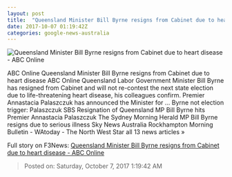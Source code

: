 ```yaml
---
layout: post
title:  "Queensland Minister Bill Byrne resigns from Cabinet due to heart disease - ABC Online"
date: 2017-10-07 01:19:42Z
categories: google-news-australia
---
```


![Queensland Minister Bill Byrne resigns from Cabinet due to heart disease - ABC Online](http://www.abc.net.au/news/image/9026264-1x1-700x700.jpg)

ABC Online Queensland Minister Bill Byrne resigns from Cabinet due to heart disease ABC Online Queensland Labor Government Minister Bill Byrne has resigned from Cabinet and will not re-contest the next state election due to life-threatening heart disease, his colleagues confirm. Premier Annastacia Palaszczuk has announced the Minister for ... Byrne not election trigger: Palaszczuk SBS Resignation of Queensland MP Bill Byrne hits Premier Annastacia Palaszczuk The Sydney Morning Herald MP Bill Byrne resigns due to serious illness Sky News Australia Rockhampton Morning Bulletin - WAtoday - The North West Star all 13 news articles »


Full story on F3News: [Queensland Minister Bill Byrne resigns from Cabinet due to heart disease - ABC Online](http://www.f3nws.com/n/vrUsMD)

> Posted on: Saturday, October 7, 2017 1:19:42 AM

